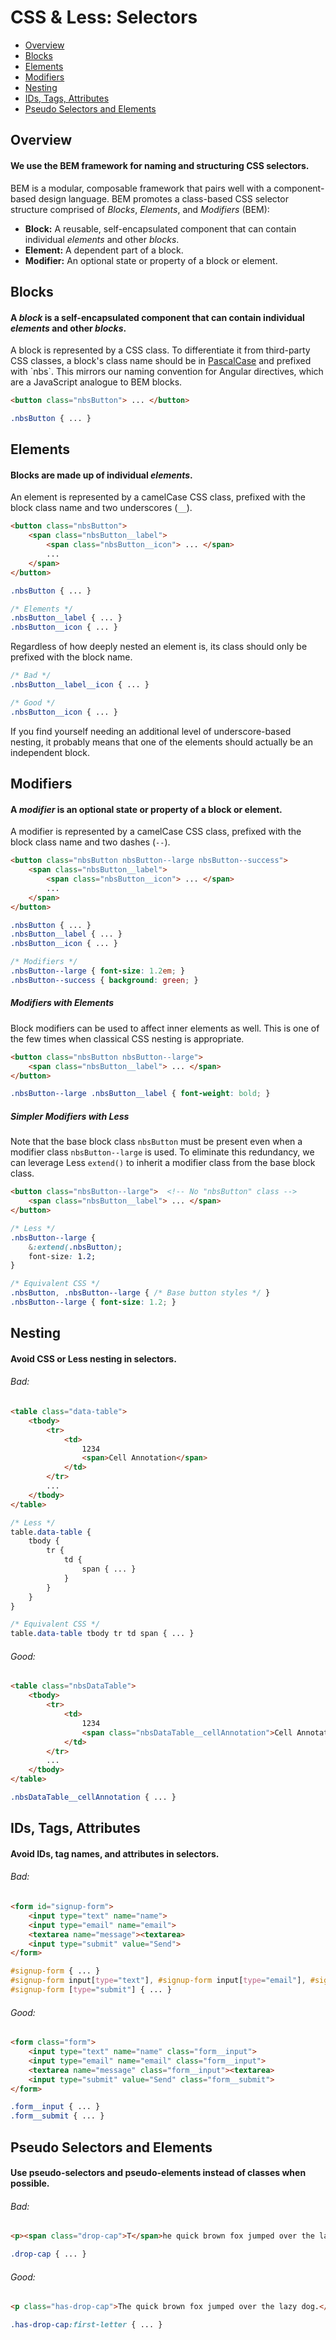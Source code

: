 CSS & Less: Selectors
=====================

- [Overview](#overview)
- [Blocks](#blocks)
- [Elements](#elements)
- [Modifiers](#modifiers)
- [Nesting](#nesting)
- [IDs, Tags, Attributes](#ids-tags-attributes)
- [Pseudo Selectors and Elements](#pseudo-selectors-and-elements)



Overview
--------

#### We use the BEM framework for naming and structuring CSS selectors.

BEM is a modular, composable framework that pairs well with a component-based design language. BEM promotes a class-based CSS selector structure comprised of *Blocks*, *Elements*, and *Modifiers* (BEM):

- **Block:** A reusable, self-encapsulated component that can contain individual *elements* and other *blocks*.
- **Element:** A dependent part of a block.
- **Modifier:** An optional state or property of a block or element.



Blocks
------

#### A *block* is a self-encapsulated component that can contain individual *elements* and other *blocks*.

A block is represented by a CSS class. To differentiate it from third-party CSS classes, a block's class name should be in [PascalCase](http://msdn.microsoft.com/en-us/library/x2dbyw72(v=vs.71).aspx) and prefixed with `nbs`. This mirrors our naming convention for Angular directives, which are a JavaScript analogue to BEM blocks.

```html
<button class="nbsButton"> ... </button>
```
```css
.nbsButton { ... }
```



Elements
--------

#### Blocks are made up of individual *elements*.

An element is represented by a camelCase CSS class, prefixed with the block class name and two underscores (`__`).

```html
<button class="nbsButton">
	<span class="nbsButton__label">
		<span class="nbsButton__icon"> ... </span>
		...
	</span>
</button>
```
```css
.nbsButton { ... }

/* Elements */
.nbsButton__label { ... }
.nbsButton__icon { ... }
```

Regardless of how deeply nested an element is, its class should only be prefixed with the block name.

```css
/* Bad */
.nbsButton__label__icon { ... }

/* Good */
.nbsButton__icon { ... }
```

If you find yourself needing an additional level of underscore-based nesting, it probably means that one of the elements should actually be an independent block.



Modifiers
---------

#### A *modifier* is an optional state or property of a block or element.

A modifier is represented by a camelCase CSS class, prefixed with the block class name and two dashes (`--`).

```html
<button class="nbsButton nbsButton--large nbsButton--success">
	<span class="nbsButton__label">
		<span class="nbsButton__icon"> ... </span>
		...
	</span>
</button>
```
```css
.nbsButton { ... }
.nbsButton__label { ... }
.nbsButton__icon { ... }

/* Modifiers */
.nbsButton--large { font-size: 1.2em; }
.nbsButton--success { background: green; }
```


##### Modifiers with Elements
Block modifiers can be used to affect inner elements as well. This is one of the few times when classical CSS nesting is appropriate.

```html
<button class="nbsButton nbsButton--large">
	<span class="nbsButton__label"> ... </span>
</button>
```
```css
.nbsButton--large .nbsButton__label { font-weight: bold; }
```


##### Simpler Modifiers with Less
Note that the base block class `nbsButton` must be present even when a modifier class `nbsButton--large` is used. To eliminate this redundancy, we can leverage Less `extend()` to inherit a modifier class from the base block class.

```html
<button class="nbsButton--large">  <!-- No "nbsButton" class -->
	<span class="nbsButton__label"> ... </span>
</button>
```
```css
/* Less */
.nbsButton--large {
	&:extend(.nbsButton);
	font-size: 1.2;
}

/* Equivalent CSS */
.nbsButton, .nbsButton--large { /* Base button styles */ }
.nbsButton--large { font-size: 1.2; }
```



Nesting
-------

#### Avoid CSS or Less nesting in selectors.

###### Bad:

```html
<table class="data-table">
	<tbody>
		<tr>
			<td>
				1234
				<span>Cell Annotation</span>
			</td>
		</tr>
		...
	</tbody>
</table>
```
```css
/* Less */
table.data-table {
	tbody {
		tr {
			td {
				span { ... }
			}
		}
	}
}

/* Equivalent CSS */
table.data-table tbody tr td span { ... }
```

###### Good:

```html
<table class="nbsDataTable">
	<tbody>
		<tr>
			<td>
				1234
				<span class="nbsDataTable__cellAnnotation">Cell Annotation</span>
			</td>
		</tr>
		...
	</tbody>
</table>
```
```css
.nbsDataTable__cellAnnotation { ... }
```



IDs, Tags, Attributes
---------------------

#### Avoid IDs, tag names, and attributes in selectors.

###### Bad:

```html
<form id="signup-form">
	<input type="text" name="name">
	<input type="email" name="email">
	<textarea name="message"><textarea>
	<input type="submit" value="Send">
</form>
```
```css
#signup-form { ... }
#signup-form input[type="text"], #signup-form input[type="email"], #signup-form textarea { ... }
#signup-form [type="submit"] { ... }
```

###### Good:

```html
<form class="form">
	<input type="text" name="name" class="form__input">
	<input type="email" name="email" class="form__input">
	<textarea name="message" class="form__input"><textarea>
	<input type="submit" value="Send" class="form__submit">
</form>
```
```css
.form__input { ... }
.form__submit { ... }
```



Pseudo Selectors and Elements
-----------------------------

#### Use pseudo-selectors and pseudo-elements instead of classes when possible.

###### Bad:

```html
<p><span class="drop-cap">T</span>he quick brown fox jumped over the lazy dog.</p>
```
```css
.drop-cap { ... }
```

###### Good:

```html
<p class="has-drop-cap">The quick brown fox jumped over the lazy dog.</p>
```
```css
.has-drop-cap:first-letter { ... }
```
